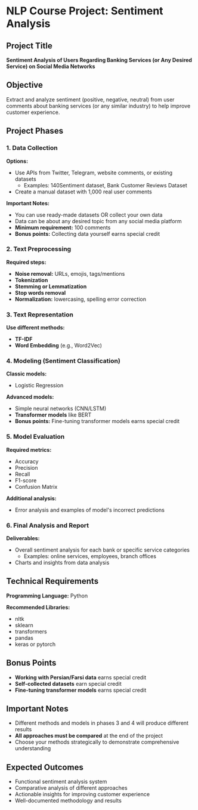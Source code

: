 # NLP Course Project: Sentiment Analysis

## Project Title

**Sentiment Analysis of Users Regarding Banking Services (or Any Desired Service) on Social Media Networks**

## Objective

Extract and analyze sentiment (positive, negative, neutral) from user comments about banking services (or any similar industry) to help improve customer experience.

## Project Phases

### 1. Data Collection

**Options:**

- Use APIs from Twitter, Telegram, website comments, or existing datasets
  - Examples: 140Sentiment dataset, Bank Customer Reviews Dataset
- Create a manual dataset with 1,000 real user comments

**Important Notes:**

- You can use ready-made datasets OR collect your own data
- Data can be about any desired topic from any social media platform
- **Minimum requirement:** 100 comments
- **Bonus points:** Collecting data yourself earns special credit

### 2. Text Preprocessing

**Required steps:**

- **Noise removal:** URLs, emojis, tags/mentions
- **Tokenization**
- **Stemming or Lemmatization**
- **Stop words removal**
- **Normalization:** lowercasing, spelling error correction

### 3. Text Representation

**Use different methods:**

- **TF-IDF**
- **Word Embedding** (e.g., Word2Vec)

### 4. Modeling (Sentiment Classification)

**Classic models:**

- Logistic Regression

**Advanced models:**

- Simple neural networks (CNN/LSTM)
- **Transformer models** like BERT
- **Bonus points:** Fine-tuning transformer models earns special credit

### 5. Model Evaluation

**Required metrics:**

- Accuracy
- Precision
- Recall
- F1-score
- Confusion Matrix

**Additional analysis:**

- Error analysis and examples of model's incorrect predictions

### 6. Final Analysis and Report

**Deliverables:**

- Overall sentiment analysis for each bank or specific service categories
  - Examples: online services, employees, branch offices
- Charts and insights from data analysis

## Technical Requirements

**Programming Language:** Python

**Recommended Libraries:**

- nltk
- sklearn
- transformers
- pandas
- keras or pytorch

## Bonus Points

- **Working with Persian/Farsi data** earns special credit
- **Self-collected datasets** earn special credit
- **Fine-tuning transformer models** earns special credit

## Important Notes

- Different methods and models in phases 3 and 4 will produce different results
- **All approaches must be compared** at the end of the project
- Choose your methods strategically to demonstrate comprehensive understanding

## Expected Outcomes

- Functional sentiment analysis system
- Comparative analysis of different approaches
- Actionable insights for improving customer experience
- Well-documented methodology and results
